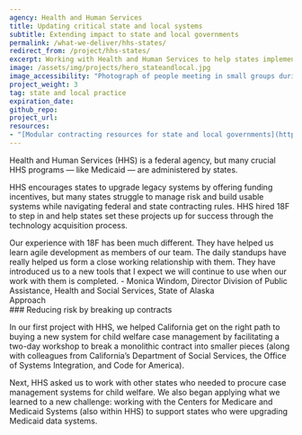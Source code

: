 ```yaml
---
agency: Health and Human Services
title: Updating critical state and local systems
subtitle: Extending impact to state and local governments
permalink: /what-we-deliver/hhs-states/
redirect_from: /project/hhs-states/
excerpt: Working with Health and Human Services to help states implement best practices and upgrade legacy systems.
image: /assets/img/projects/hero_stateandlocal.jpg
image_accessibility: "Photograph of people meeting in small groups during a workshop"
project_weight: 3
tag: state and local practice
expiration_date:
github_repo:
project_url:
resources:
- "[Modular contracting resources for state and local governments](https://modularcontracting.18f.gov/)"
---
```


Health and Human Services (HHS) is a federal agency, but many crucial HHS programs — like Medicaid — are administered by states.

HHS encourages states to upgrade legacy systems by offering funding incentives, but many states struggle to manage risk and build usable systems while navigating federal and state contracting rules. HHS hired 18F to step in and help states set these projects up for success through the technology acquisition process.

<div class="testimonial-blockquote">
  Our experience with 18F has been much different. They have helped us learn agile development as members of our team. The daily standups have really helped us form a close working relationship with them. They have introduced us to a new tools that I expect we will continue to use when our work with them is completed.
    <span>- Monica Windom, Director Division of Public Assistance, Health and Social Services, State of Alaska</span>
</div>


<div class="small-caps">Approach</div>
### Reducing risk by breaking up contracts

In our first project with HHS, we helped California get on the right path to buying a new system for child welfare case management by facilitating a two-day workshop to break a monolithic contract into smaller pieces (along with colleagues from California’s Department of Social Services, the Office of Systems Integration, and Code for America).

Next, HHS asked us to work with other states who needed to procure case management systems for child welfare. We also began applying what we learned to a new challenge: working with the Centers for Medicare and Medicaid Systems (also within HHS) to support states who were upgrading Medicaid data systems.
